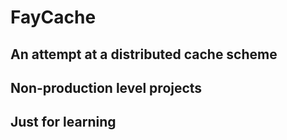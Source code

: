 # FayCache
## An attempt at a distributed cache scheme
## Non-production level projects
## Just for learning
